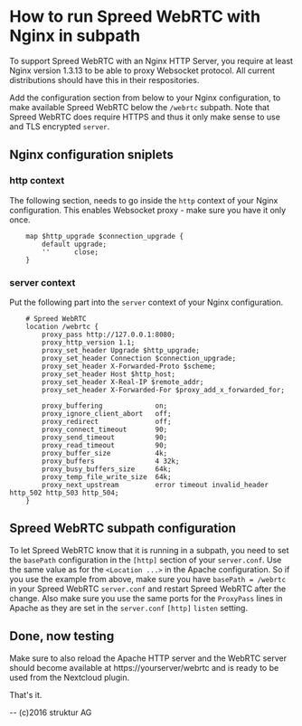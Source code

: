 # How to run Spreed WebRTC with Nginx in subpath

To support Spreed WebRTC with an Nginx HTTP Server, you require at least Nginx
version 1.3.13 to be able to proxy Websocket protocol. All current distributions
should have this in their respositories.

Add the configuration section from below to your Nginx configuration, to make
available Spreed WebRTC below the `/webrtc` subpath. Note that Spreed WebRTC does
require HTTPS and thus it only make sense to use and TLS encrypted `server`.

## Nginx configuration sniplets

### http context

The following section, needs to go inside the `http` context of your Nginx
configuration. This enables Websocket proxy - make sure you have it only once.

```
	map $http_upgrade $connection_upgrade {
		default	upgrade;
		''		close;
	}
```

### server context

Put the following part into the `server` context of your Nginx configuration.

```
	# Spreed WebRTC
	location /webrtc {
		proxy_pass http://127.0.0.1:8080;
		proxy_http_version 1.1;
		proxy_set_header Upgrade $http_upgrade;
		proxy_set_header Connection $connection_upgrade;
		proxy_set_header X-Forwarded-Proto $scheme;
		proxy_set_header Host $http_host;
		proxy_set_header X-Real-IP $remote_addr;
		proxy_set_header X-Forwarded-For $proxy_add_x_forwarded_for;

		proxy_buffering				on;
		proxy_ignore_client_abort	off;
		proxy_redirect				off;
		proxy_connect_timeout		90;
		proxy_send_timeout			90;
		proxy_read_timeout			90;
		proxy_buffer_size			4k;
		proxy_buffers				4 32k;
		proxy_busy_buffers_size		64k;
		proxy_temp_file_write_size	64k;
		proxy_next_upstream			error timeout invalid_header http_502 http_503 http_504;
	}
```

## Spreed WebRTC subpath configuration

To let Spreed WebRTC know that it is running in a subpath, you need to set the
`basePath` configuration in the `[http]` section of your `server.conf`. Use the
same value as for the `<Location ...>` in the Apache configuration. So if you
use the example from above, make sure you have `basePath = /webrtc` in your
Spreed WebRTC `server.conf` and restart Spreed WebRTC after the change. Also
make sure you use the same ports for the `ProxyPass` lines in Apache as they are
set in the `server.conf` `[http]` `listen` setting.

## Done, now testing

Make sure to also reload the Apache HTTP server and the WebRTC server should
become available at https://yourserver/webrtc and is ready to be used from the
Nextcloud plugin.

That's it.

--
(c)2016 struktur AG
